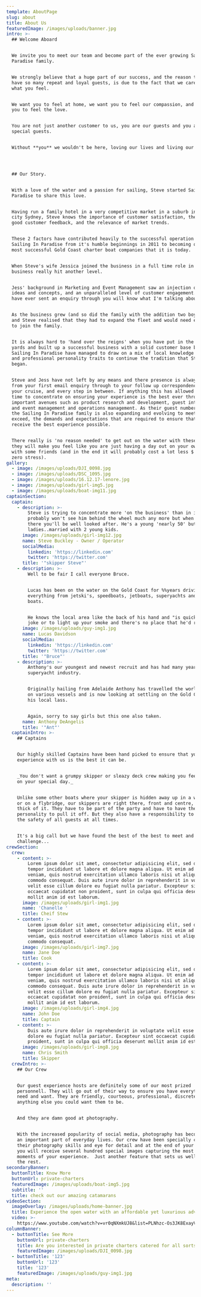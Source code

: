 ```yaml
---
template: AboutPage
slug: about
title: About Us
featuredImage: /images/uploads/banner.jpg
intro: >-
  ## Welcome Aboard


  We invite you to meet our team and become part of the ever growing Sailing In
  Paradise family.


  We strongly believe that a huge part of our success, and the reason that we
  have so many repeat and loyal guests, is due to the fact that we care about
  what you feel.


  We want you to feel at home, we want you to feel our compassion, and we want
  you to feel the love.


  You are not just another customer to us, you are our guests and you are very
  special guests.


  Without **you** we wouldn't be here, loving our lives and living our dreams.




  ## Our Story.


  With a love of the water and a passion for sailing, Steve started Sailing In
  Paradise to share this love. 


  Having run a family hotel in a very competitive market in a suburb in inner
  city Sydney, Steve knows the importance of customer satisfaction, the value of
  good customer feedback, and the relevance of market trends.


  These 2 factors have contributed heavily to the successful operation of
  Sailing In Paradise from it's humble beginnings in 2011 to becoming one of the
  most successful Gold Coast charter boat companies that it is today.


  When Steve's wife Jessica joined the business in a full time role in 2016 the
  business really hit another level.


  Jess' background in Marketing and Event Management saw an injection of fresh
  ideas and concepts, and an unparalleled level of customer engagement. (If you
  have ever sent an enquiry through you will know what I'm talking about it.)


  As the business grew (and so did the family with the addition two boys) Jess
  and Steve realised that they had to expand the fleet and would need extra crew
  to join the family.


  It is always hard to 'hand over the reigns' when you have put in the hard
  yards and built up a successful business with a solid customer base but
  Sailing In Paradise have managed to draw on a mix of local knowledge and fun
  and professional personality traits to continue the tradition that Steve
  began.


  Steve and Jess have not left by any means and there presence is always there,
  from your first email enquiry through to your follow up correspondence after
  your cruise, and every step in between. If anything this has allowed them more
  time to concentrate on ensuring your experience is the best ever through other
  important avenues such as product research and development, guest interaction
  and event management and operations management. As their guest numbers grow,
  the Sailing In Paradise family is also expanding and evolving to meet, and
  exceed, the demands and expectations that are required to ensure that you
  receive the best experience possible. 


  There really is 'no reason needed' to get out on the water with these guys as
  they will make you feel like you are just having a day out on your own boat
  with some friends (and in the end it will probably cost a lot less $'s with
  zero stress).
gallery:
  - image: /images/uploads/DJI_0098.jpg
  - image: /images/uploads/DSC_1095.jpg
  - image: /images/uploads/16.12.17-lenore.jpg
  - image: /images/uploads/girl-img5.jpg
  - image: /images/uploads/boat-img11.jpg
captainSection:
  captain:
    - description: >-
        Steve is trying to concentrate more 'on the business' than in it, so you
        probably won't see him behind the wheel much any more but when he is
        there you'll be well looked after. He's a young 'nearly 50' but sorry
        ladies..married with 2 young kids.
      image: /images/uploads/girl-img12.jpg
      name: Steve Buckley - Owner / Operator
      socialMedia:
        linkedin: 'https://linkedin.com'
        twitter: 'https://twitter.com'
      title: '"skipper Steve"'
    - description: >-
        Well to be fair I call everyone Bruce.


        Lucas has been on the water on the Gold Coast for %%years driving
        everything from jetski's, speedboats, jetboats, superyachts and sailing
        boats.


        He knows the local area like the back of his hand and "is quick with a
        joke or to light up your smoke and there's no place that he'd rather be"
      image: /images/uploads/guy-img1.jpg
      name: Lucas Davidson
      socialMedia:
        linkedin: 'https://linkedin.com'
        twitter: 'https://twitter.com'
      title: '"Bruce"'
    - description: >-
        Anthony's our youngest and newest recruit and has had many years in the
        superyacht industry.


        Originally hailing from Adelaide Anthony has travelled the world working
        on various vessels and is now looking at settling on the Gold Coast with
        his local lass.


        Again, sorry to say girls but this one also taken.
      name: Anthony DeAngelis
      title: '"Ant"'
  captainIntro: >-
    ## Captains


    Our highly skilled Captains have been hand picked to ensure that your
    experience with us is the best it can be.


    _You don't want a grumpy skipper or sleazy deck crew making you feel uneasy
    on your special day._


    Unlike some other boats where your skipper is hidden away up in a wheelhouse
    or on a flybridge, our skippers are right there, front and centre, in the
    thick of it. They have to be part of the party and have to have the
    personality to pull it off. But they also have a responsibility to ensure
    the safety of all guests at all times.


    It's a big call but we have found the best of the best to meet and smash the
    challenge...
crewSection:
  crew:
    - content: >-
        Lorem ipsum dolor sit amet, consectetur adipisicing elit, sed do eiusmod
        tempor incididunt ut labore et dolore magna aliqua. Ut enim ad minim
        veniam, quis nostrud exercitation ullamco laboris nisi ut aliquip ex ea
        commodo consequat. Duis aute irure dolor in reprehenderit in voluptate
        velit esse cillum dolore eu fugiat nulla pariatur. Excepteur sint
        occaecat cupidatat non proident, sunt in culpa qui officia deserunt
        mollit anim id est laborum.
      image: /images/uploads/girl-img1.jpg
      name: 'Chanelle '
      title: Cheif Stew
    - content: >-
        Lorem ipsum dolor sit amet, consectetur adipisicing elit, sed do eiusmod
        tempor incididunt ut labore et dolore magna aliqua. Ut enim ad minim
        veniam, quis nostrud exercitation ullamco laboris nisi ut aliquip ex ea
        commodo consequat.
      image: /images/uploads/girl-img7.jpg
      name: Jane Doe
      title: Cook
    - content: >-
        Lorem ipsum dolor sit amet, consectetur adipisicing elit, sed do eiusmod
        tempor incididunt ut labore et dolore magna aliqua. Ut enim ad minim
        veniam, quis nostrud exercitation ullamco laboris nisi ut aliquip ex ea
        commodo consequat. Duis aute irure dolor in reprehenderit in voluptate
        velit esse cillum dolore eu fugiat nulla pariatur. Excepteur sint
        occaecat cupidatat non proident, sunt in culpa qui officia deserunt
        mollit anim id est laborum.
      image: /images/uploads/girl-img4.jpg
      name: John Doe
      title: Captain
    - content: >-
        Duis aute irure dolor in reprehenderit in voluptate velit esse cillum
        dolore eu fugiat nulla pariatur. Excepteur sint occaecat cupidatat non
        proident, sunt in culpa qui officia deserunt mollit anim id est laborum.
      image: /images/uploads/girl-img8.jpg
      name: Chris Smith
      title: Skipper
  crewIntro: >-
    ## Our Crew


    Our guest experience hosts are definitely some of our most prized
    personnell. They will go out of their way to ensure you have everything you
    need and want. They are friendly, courteous, professional, discrete and
    anything else you could want them to be.


    And they are damn good at photography.


    With the increased popularity of social media, photography has become such
    an important part of everyday lives. Our crew have been specially chosen for
    their photography skills and eye for detail and at the end of your charter
    you will receive several hundred special images capturing the most memorable
    moments of your experience.  Just another feature that sets us well above
    the rest.
secondaryBanner:
  buttonTitle: Know More
  buttonUrl: private-charters
  featuredImage: /images/uploads/boat-img5.jpg
  subtitle: ''
  title: check out our amazing catamarans
videoSection:
  imageOverlay: /images/uploads/home-banner.jpg
  title: Experience the open water with an affordable yet luxurious adventure
  video: >-
    https://www.youtube.com/watch?v=vr0qNXmkUJ8&list=PLNhzc-Os3JK8ExayVzzoHVvP2c0-4_oqt
columnBanner:
  - buttonTitle: See More
    buttonUrl: private-charters
    title: Are you interested in private charters catered for all sorts of occasions?
    featuredImage: /images/uploads/DJI_0098.jpg
  - buttonTitle: '123'
    buttonUrl: '123'
    title: '123'
    featuredImage: /images/uploads/guy-img1.jpg
meta:
  description: ''
---
```


